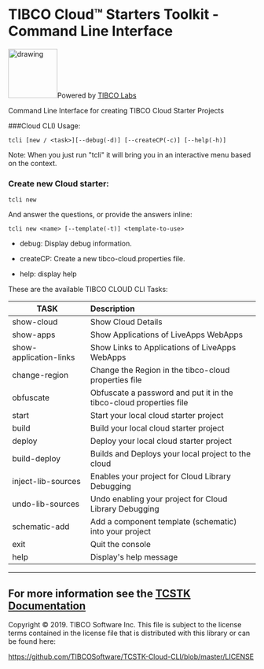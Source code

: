 # TIBCO Cloud™ Starters Toolkit - Command Line Interface 
<img src="https://community.tibco.com/sites/default/files/tibco_labs_final_with_tm2-01.png" alt="drawing" width="100"/>Powered by [TIBCO Labs](https://community.tibco.com/wiki/tibco-labs)

Command Line Interface for creating TIBCO Cloud Starter Projects

###Cloud CLI) Usage: 
```
tcli [new / <task>][--debug(-d)] [--createCP(-c)] [--help(-h)]
```
Note: When you just run "tcli" it will bring you in an interactive menu based on the context.

### Create new Cloud starter:
```
tcli new
```
And answer the questions, or provide the answers inline:
```
tcli new <name> [--template(-t)] <template-to-use>
```
* debug: Display debug information.
   
* createCP: Create a new tibco-cloud.properties file.

* help: display help 
    
These are the available TIBCO CLOUD CLI Tasks:

| TASK | Description |
|------|:------------|
|                    show-cloud  | Show Cloud Details |
 |                    show-apps |  Show Applications of LiveApps WebApps |
 |        show-application-links |  Show Links to Applications of LiveApps WebApps |
 |                 change-region |  Change the Region in the tibco-cloud properties file |
 |                     obfuscate |  Obfuscate a password and put it in the tibco-cloud properties file |
 |                         start |  Start your local cloud starter project |
 |                         build |  Build your local cloud starter project |
 |                        deploy |  Deploy your local cloud starter project |
 |                  build-deploy |  Builds and Deploys your local project to the cloud |
 |            inject-lib-sources |  Enables your project for Cloud Library Debugging |
 |              undo-lib-sources |  Undo enabling your project for Cloud Library Debugging |
 |                 schematic-add |  Add a component template (schematic) into your project |
 |                          exit |  Quit the console |
 |                          help |  Display's help message|


---
For more information see the [TCSTK Documentation](https://tibcosoftware.github.io/TCSToolkit/Angular/docs/1.%20Getting%20Started/)
---
Copyright © 2019. TIBCO Software Inc.
This file is subject to the license terms contained
in the license file that is distributed with this library or can be found here:

https://github.com/TIBCOSoftware/TCSTK-Cloud-CLI/blob/master/LICENSE

